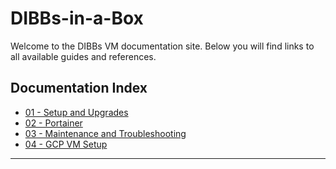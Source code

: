 # DIBBs-in-a-Box

Welcome to the DIBBs VM documentation site. Below you will find links to all available guides and references.

## Documentation Index

- [01 - Setup and Upgrades](01-Setup%20and%20Upgrades.md)
- [02 - Portainer](02-Portainer.md)
- [03 - Maintenance and Troubleshooting](03-Maintenance%20and%20Troubleshooting.md)
- [04 - GCP VM Setup](04-GCP-VM-Setup.md)

---
